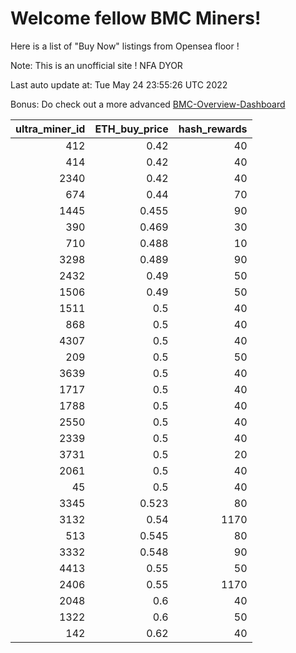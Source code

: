 # Welcome fellow BMC Miners!
Here is a list of "Buy Now" listings from Opensea floor !

Note: This is an unofficial site ! NFA DYOR

Last auto update at: Tue May 24 23:55:26 UTC 2022

Bonus: Do check out a more advanced [BMC-Overview-Dashboard](https://dune.com/defifunk/BMC-Overview-Dashboard)


|   ultra_miner_id |   ETH_buy_price |   hash_rewards |
|-----------------:|----------------:|---------------:|
|              412 |           0.42  |             40 |
|              414 |           0.42  |             40 |
|             2340 |           0.42  |             40 |
|              674 |           0.44  |             70 |
|             1445 |           0.455 |             90 |
|              390 |           0.469 |             30 |
|              710 |           0.488 |             10 |
|             3298 |           0.489 |             90 |
|             2432 |           0.49  |             50 |
|             1506 |           0.49  |             50 |
|             1511 |           0.5   |             40 |
|              868 |           0.5   |             40 |
|             4307 |           0.5   |             40 |
|              209 |           0.5   |             50 |
|             3639 |           0.5   |             40 |
|             1717 |           0.5   |             40 |
|             1788 |           0.5   |             40 |
|             2550 |           0.5   |             40 |
|             2339 |           0.5   |             40 |
|             3731 |           0.5   |             20 |
|             2061 |           0.5   |             40 |
|               45 |           0.5   |             40 |
|             3345 |           0.523 |             80 |
|             3132 |           0.54  |           1170 |
|              513 |           0.545 |             80 |
|             3332 |           0.548 |             90 |
|             4413 |           0.55  |             50 |
|             2406 |           0.55  |           1170 |
|             2048 |           0.6   |             40 |
|             1322 |           0.6   |             50 |
|              142 |           0.62  |             40 |